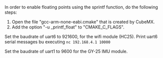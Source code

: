 In order to enable floating points using the sprintf function, do the following steps:
1. Open the file "gcc-arm-none-eabi.cmake" that is created by CubeMX.
2. Add the option "-u _printf_float" to "CMAKE_C_FLAGS".

Set the baudrate of uart6 to 921600, for the wifi module (HC25).
Print uart6 serial messages bu executing `nc 192.168.4.1 10000`

Set the baudrate of uart1 to 9600 for the GY-25 IMU module.